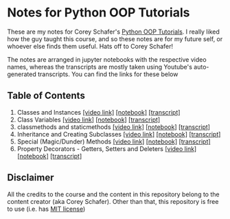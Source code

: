 # Notes for Python OOP Tutorials

These are my notes for Corey Schafer's [Python OOP Tutorials](https://www.youtube.com/watch?v=ZDa-Z5JzLYM&list=PL-osiE80TeTsqhIuOqKhwlXsIBIdSeYtc). I really liked how the guy taught this course, and so these notes are for my future self, or whoever else finds them useful. Hats off to Corey Schafer!

The notes are arranged in jupyter notebooks with the respective video names, whereas the transcripts are mostly taken using Youtube's auto-generated transcripts. You can find the links for these below

## Table of Contents

1. Classes and Instances [[video link]](https://youtu.be/ZDa-Z5JzLYM) [[notebook]](https://github.com/faizankshaikh/Notes_PythonOOPTutorial/blob/master/notebooks/Python%20OOP%20Tutorial%201%20-%20Classes%20and%20Instances.ipynb) [[transcript]](https://github.com/faizankshaikh/Notes_PythonOOPTutorial/blob/master/transcripts/classes_and_instances.txt)
2. Class Variables [[video link]](https://youtu.be/BJ-VvGyQxho) [[notebook]](https://github.com/faizankshaikh/Notes_PythonOOPTutorial/blob/master/notebooks/Python%20OOP%20Tutorial%202%20-%20Class%20Variables.ipynb) [[transcript]](https://github.com/faizankshaikh/Notes_PythonOOPTutorial/blob/master/transcripts/class_variables.txt)
3. classmethods and staticmethods [[video link]](https://youtu.be/rq8cL2XMM5M) [[notebook]](https://github.com/faizankshaikh/Notes_PythonOOPTutorial/blob/master/notebooks/Python%20OOP%20Tutorial%203%20-%20Classmethods%20and%20Staticmethods.ipynb) [[transcript]](https://github.com/faizankshaikh/Notes_PythonOOPTutorial/blob/master/transcripts/classmethods_and_staticmethods.txt)
4. Inheritance and Creating Subclasses [[video link]](https://youtu.be/RSl87lqOXDE) [[notebook]](https://github.com/faizankshaikh/Notes_PythonOOPTutorial/blob/master/notebooks/Python%20OOP%20Tutorial%204%20-%20Inheritance%20and%20Creating%20Subclasses.ipynb) [[transcript]](https://github.com/faizankshaikh/Notes_PythonOOPTutorial/blob/master/transcripts/inheritance_and_creating_subclasses.txt)
5. Special (Magic/Dunder) Methods [[video link]](https://youtu.be/3ohzBxoFHAY) [[notebook]](https://github.com/faizankshaikh/Notes_PythonOOPTutorial/blob/master/notebooks/Python%20OOP%20Tutorial%205%20-%20Special%20Methods) [[transcript]](https://github.com/faizankshaikh/Notes_PythonOOPTutorial/blob/master/transcripts/special_methods.txt)
6. Property Decorators - Getters, Setters and Deleters [[video link]](https://youtu.be/jCzT9XFZ5bw) [[notebook]](https://github.com/faizankshaikh/Notes_PythonOOPTutorial/blob/master/notebooks/Python%20OOP%20Tutorial%206%20-%20Property%20Decorators) [[transcript]](https://github.com/faizankshaikh/Notes_PythonOOPTutorial/blob/master/transcripts/property_decorators.txt)

## Disclaimer

All the credits to the course and the content in this repository belong to the content creator (aka Corey Schafer). Other than that, this repository is free to use (i.e. has [MIT license](https://opensource.org/licenses/MIT))
